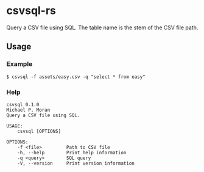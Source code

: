 # csvsql-rs

Query a CSV file using SQL. The table name is the stem of the CSV file path.

## Usage

### Example

```Shell
$ csvsql -f assets/easy.csv -q "select * from easy"
```

### Help

```
csvsql 0.1.0
Michael P. Moran
Query a CSV file using SQL.

USAGE:
    csvsql [OPTIONS]

OPTIONS:
    -f <file>         Path to CSV file
    -h, --help        Print help information
    -q <query>        SQL query
    -V, --version     Print version information
```

